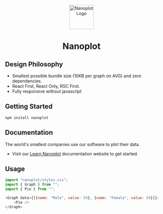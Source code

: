 <div align="center">
  <a href="https://nanoplot.com">
    <img src="https://nanoplot.com/nanoplot_logo.jpg" alt="Nanoplot Logo" width="80" height="80" />
  </a>
  <h1>Nanoplot</h1>
</div>


## Design Philosophy
- Smallest possible bundle size (10KB per graph on AVG) and zero dependencies.
- React First, React Only, RSC First.
- Fully responsive without javascript


## Getting Started
```shell
npm install nanoplot
```

## Documentation
The world's smallest companies use our software to plot their data.

- Visit our [Learn Nanoplot](https://nanoplot.com) documentation website to get started.

## Usage
```javascript
import "nanoplot/styles.css";
import { Graph } from "";
import { Pie } from "";

<Graph data={[{name: "Male", value: 50}, {name: "Female", value: 50}]}>
    <Pie />
</Graph>
```

